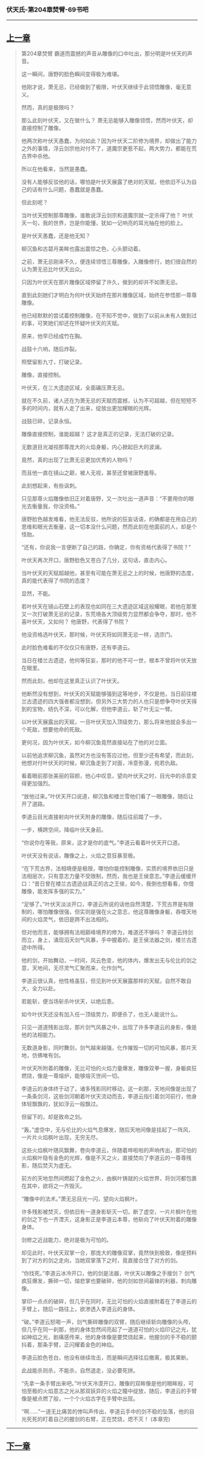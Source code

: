 ### 伏天氏-第204章焚臂-69书吧

--------
[上一章](./8db04575b2ce20a13020d8c0e17642ad.md)
--------


>
>
>
>第204章焚臂
>霸道而震撼的声音从雕像的口中吐出，那分明是叶伏天的声音。
>
>这一瞬间，唐野的脸色瞬间变得极为难堪。
>
>他刚才说，萧无忌，已经做到了极限，叶伏天继续于此领悟雕像，毫无意义。
>
>然而，真的是极限吗？
>
>那么此刻叶伏天，又在做什么？
>萧无忌能够入雕像领悟，然而叶伏天，却直接控制了雕像。
>
>他两次称叶伏天愚蠢，为何如此？因为叶伏天二阶修为境界，却做出了能力之外的事情，浮云剑宗他对付不了，道魔宗更惹不起，两大势力，都能在荒古界中杀他。
>
>所以在他看来，当然是愚蠢。
>
>没有人能够反驳他的话，哪怕是叶伏天展露了绝对的天赋，他依旧不认为自己的话有什么问题，愚蠢就是愚蠢。
>
>但此刻呢？
>
>当叶伏天控制那尊雕像，谁敢说浮云剑宗和道魔宗就一定杀得了他？
>叶伏天一句，我的世界，岂是你能懂，犹如一记响亮的耳光抽在他的脸上。
>
>是叶伏天愚蠢，还是他无知？
>
>柳沉鱼和古碧月美眸也露出震惊之色，心头颤动着。
>
>之前，萧无忌刚来不久，便连续领悟三尊雕像，入雕像修行，她们很自然的认为萧无忌比叶伏天出众。
>
>只因为叶伏天在那片雕像区域停留了许久，做到的却并不如萧无忌。
>
>直到此刻她们才明白为何叶伏天始终在那片雕像区域，始终在参悟那一尊尊雕像。
>
>他已经默默的尝试着控制雕像，在不知不觉中，做到了以前从未有人做到过的事，可笑她们却还在怀疑叶伏天的天赋。
>
>原来，他早已经成竹在胸。
>
>战鼓十六响，随后炸裂。
>
>照壁留影九寸，打破记录。
>
>雕像，直接控制。
>
>叶伏天，在三大遗迹区域，全面碾压萧无忌。
>
>就在不久前，诸人还在为萧无忌的天赋而震撼，认为不可超越，但在短短不多的时间内，就有人走了出来，绽放出更加耀眼的光辉。
>
>战鼓已碎，记录永恒。
>
>雕像直接控制，谁能超越？
>这才是真正的记录，无法打破的记录。
>
>无数道目光凝视那尊庞大的火焰身躯，内心掀起巨大的波澜。
>
>竟然，真的出现了比萧无忌更加优秀的人物吗？
>
>而且他一直在镜山之巅，被人无视，甚至还曾被唐野羞辱。
>
>此刻想起来，有些讽刺。
>
>只见那尊火焰雕像依旧正对着唐野，又一次吐出一道声音：“不要用你的眼光去衡量我，你没资格。”
>
>唐野脸色越发难看，他无法反驳，他所说的狂妄话语，的确都是在用自己的思维和眼光去衡量，这一切本没什么问题，然而此刻在他面前的人，却是个怪胎。
>
>“还有，你说我一言便断了自己的路，你确定，你有资格代表得了书院？”
>
>叶伏天再次开口，唐野脸色又苍白了几分，这句话，直击内心。
>
>当叶伏天的天赋超越他，甚至有可能在萧无忌之上的时候，他唐野的态度，真的能代表得了书院的态度？
>
>显然，不能。
>
>若叶伏天在镜山石壁上的表现也如同在三大遗迹区域这般耀眼，若他在那里又一次打破萧无忌的记录，东荒境各大顶级势力显然都会争夺，那时，他不喜叶伏天，又如何？
>他唐野，代表得了书院？
>
>他没资格选叶伏天，那时候，叶伏天将如同萧无忌一样，选宗门。
>
>此时脸色难看的不仅仅只有唐野，还有李道云。
>
>当日在楼兰古遗迹，他何等狂妄，那时的他不可一世，根本不曾将叶伏天放在眼里。
>
>然而此刻，他却在这里真正认识了叶伏天。
>
>他断然没有想到，叶伏天的天赋能够强到这等地步，不仅是他，当日前往楼兰古遗迹的四大强者都没想到，但另外三大势力的人也只是想争夺叶伏天得到的宝物，结仇不深，可以化解，但他李道云，斩了叶无尘一臂。
>
>以叶伏天展露出的天赋，一旦叶伏天加入顶级势力，那么将来他就会多出一个死敌，想要他命的死敌。
>
>更何况，因为叶伏天，如今柳沉鱼竟然直接站在了他的对立面。
>
>以前他追求柳沉鱼，虽然对方也没有答应过他，但至少还有希望，而此刻，他想对付叶伏天的时候，柳沉鱼走到了对面，冷意弥漫，宛若仇敌。
>
>看着眼前那张美丽的容颜，他心中叹息，望向叶伏天之时，目光中的杀意变得更加强烈。
>
>“放他过来。”叶伏天开口说道，柳沉鱼和楼兰雪他们看了一眼雕像，随后让开了道路。
>
>李道云目光直接射向叶伏天附身的雕像，随后往前踏了一步。
>
>一步，横跨空间，降临叶伏天身前。
>
>“你说你在等我，原来，这才是你的底气。”李道云看着叶伏天开口道。
>
>叶伏天没有说话，雕像之上，火焰之意狂暴至极。
>
>“在下荒古界，法相境便是极限，哪怕你能控制雕像，实质的境界依旧只是法相层次，只有意志力量不受限制，然而，我也是王侯意志。”李道云缓缓开口：“昔日曾在楼兰古遗迹战真正的古之王侯，如今，我倒也想看看，你借雕像，能发挥多强的实力。”
>
>“足够了。”叶伏天淡淡开口，李道云所说的话他自然清楚，下荒古界是有限制的，哪怕雕像很强，但实则是强在火之意志，他这尊雕像身躯，吞噬天地间的火焰灵气，依旧是跨不出法相的。
>
>但对他而言，能够拥有法相巅峰境界的修为，难道还不够吗？
>李道云持剑而立，身上，涌现滔天剑气风暴，手中握着的，是王侯法器之剑，楼兰古遗迹中所得。
>
>他的剑，开始舞动，一时间，风云色变，他的体内，爆发出无与伦比的剑之意，天地间，无尽灵气汇聚而来，化作剑气。
>
>李道云很认真，他性格虽狂，但见到叶伏天展露那样的天赋，自然不敢自大，全力以赴。
>
>若能斩，便当场斩杀叶伏天，以绝后患。
>
>如今叶伏天还没有加入任一顶级势力，即便杀了，也无人能说什么。
>
>只见一道道残影出现，那片剑气风暴之中，出现了许多李道云的身影，像是他的法相能力。
>
>无数道身影，同时舞剑，剑气越来越强，化作摧毁一切的可怕风暴，那片天地，仿佛唯有剑。
>
>叶伏天所附着的雕像，无比可怕的火焰力量爆发，雕像双拳一握，身躯疯狂燃烧，像是一尊熔炉，能够熔灭世间一切。
>
>李道云的身体终于动了，诸多残影同时移动，这一刹那，天地间像是出现了一条条剑河，这些剑河朝着叶伏天流动而去，李道云指引着剑河前行，他身体轻飘飘的，犹如浮云一般飘过。
>
>但留下的，却是致命之剑。
>
>“轰。”虚空中，无与伦比的火焰气息爆发，随后天地间像是挂起了一阵风，一片片火焰枫叶出现，无穷无尽。
>
>这些火焰枫叶随风飘舞，卷向李道云，伴随着哗啦啦的声响传出，那可怕的火焰枫叶隐有金色的光辉，像是不灭之火，直接焚向了李道云的一尊尊残影，随后焚灭为虚无。
>
>前方的天地忽然间燃起了金色之火，由枫叶铸就的火焰世界，将剑河都包裹在其中，欲将之一齐毁灭。
>
>“雕像中的法术。”萧无忌目光一闪，望向火焰枫叶。
>
>许多残影被焚灭，但依旧有一道身影斩灭一切，断了虚空，一片片枫叶在他的剑之下也一齐湮灭，这身影正是李道云本尊，他斩向了叶伏天附着的雕像身体。
>
>剑修之近战能力，绝对是极为可怕的。
>
>却见此时，叶伏天双掌一合，那庞大的雕像双掌，竟然快到极致，像是预料到了对方的剑之走向，当她双掌落下之时，竟直接合住了对方的剑。
>
>“你找死。”李道云冰冷开口，他的剑是法器，叶伏天以雕像之手接剑？
>剑气疯狂爆发，撕碎一切，熔悲掌也要破碎，他的剑如世间最锋的利器，刺向雕像。
>
>掌印一点点的破碎，但几乎在同时，无比可怕的火焰直接附着在了李道云的手臂上，随后一路往上，欲渗透入李道云的身体。
>
>“破。”李道云怒喝一声，剑气撕碎雕像的双臂，随后继续斩向雕像的头颅，但几乎在同一刹那，他的身体忽然间亮起了一道道可怕的火焰印记之光，犹如神焰之光，剧痛感传来，他的身体像是要焚烧起来，他握剑的手不稳的颤抖着，那条手臂，正闪耀着金色的神焰。
>
>李道云脸色苍白，他没有继续攻击，而是瞬间选择往后撤离，极其果断。
>
>此战能杀则杀，不能杀，自然退走，没必要死拼。
>
>“先拿一条手臂出来吧。”叶伏天冷漠开口，雕像的双眸像是他的眼眸般，可怕至极的火焰意志之光从那双妖异的火焰之瞳中绽放，随后，李道云的手臂像是被点燃了般，一个个火焰古字在手臂中出现。
>
>“啊……”一道无比痛苦的惨叫声传出，李道云手中的剑不稳的坠落，他的目光死死的盯着自己的握剑的右臂，正在焚烧，熄不灭！
>(本章完)
>
>

--------
[下一章](./0a0c605cdd061e70cedd3bf40d193840.md)
--------
